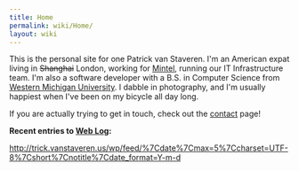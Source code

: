 ```yaml
---
title: Home
permalink: wiki/Home/
layout: wiki
---
```


This is the personal site for one Patrick van Staveren. I'm an American
expat living in ~~Shanghai~~ London, working for
[Mintel](http://www.mintel.com/), running our IT Infrastructure team.
I'm also a software developer with a B.S. in Computer Science from
[Western Michigan University](http://wmich.edu/). I dabble in
photography, and I'm usually happiest when I've been on my bicycle all
day long.

If you are actually trying to get in touch, check out the
[contact](/wiki/Contact "wikilink") page!

**Recent entries to [Web Log](http://trick.vanstaveren.us/wp):**

<rss><http://trick.vanstaveren.us/wp/feed/%7Cdate%7Cmax=5%7Ccharset=UTF-8%7Cshort%7Cnotitle%7Cdate_format=Y-m-d></rss>
